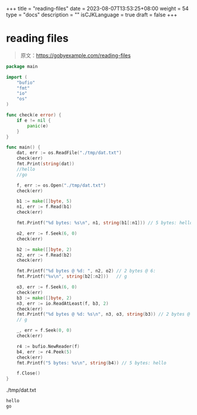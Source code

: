 +++
title = "reading-files"
date = 2023-08-07T13:53:25+08:00
weight = 54
type = "docs"
description = ""
isCJKLanguage = true
draft = false
+++

# reading files

> 原文：https://gobyexample.com/reading-files

```go
package main

import (
	"bufio"
	"fmt"
	"io"
	"os"
)

func check(e error) {
	if e != nil {
		panic(e)
	}
}

func main() {
	dat, err := os.ReadFile("./tmp/dat.txt")
	check(err)
	fmt.Print(string(dat))
	//hello
	//go

	f, err := os.Open("./tmp/dat.txt")
	check(err)

	b1 := make([]byte, 5)
	n1, err := f.Read(b1)
	check(err)

	fmt.Printf("%d bytes: %s\n", n1, string(b1[:n1])) // 5 bytes: hello

	o2, err := f.Seek(6, 0)
	check(err)

	b2 := make([]byte, 2)
	n2, err := f.Read(b2)
	check(err)

	fmt.Printf("%d bytes @ %d: ", n2, o2) // 2 bytes @ 6:
	fmt.Printf("%v\n", string(b2[:n2]))   // g

	o3, err := f.Seek(6, 0)
	check(err)
	b3 := make([]byte, 2)
	n3, err := io.ReadAtLeast(f, b3, 2)
	check(err)
	fmt.Printf("%d bytes @ %d: %s\n", n3, o3, string(b3)) // 2 bytes @ 6:
	// g

	_, err = f.Seek(0, 0)
	check(err)

	r4 := bufio.NewReader(f)
	b4, err := r4.Peek(5)
	check(err)
	fmt.Printf("5 bytes: %s\n", string(b4)) // 5 bytes: hello

	f.Close()
}

```

./tmp/dat.txt

```txt
hello
go
```

